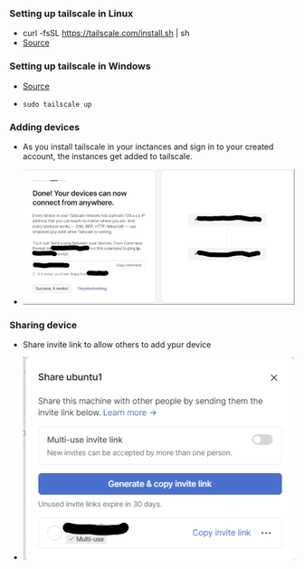 ### Setting up tailscale in Linux 

- curl -fsSL https://tailscale.com/install.sh | sh
- [Source](https://tailscale.com/kb/1031/install-linux)

### Setting up tailscale in Windows

- [Source](https://tailscale.com/kb/1022/install-windows)

- ```sudo tailscale up```

### Adding devices

- As you install tailscale in your inctances and sign in to your created account, the instances get added to tailscale.

- ![image](img/tailscale/tailscale-adddevices.png)


### Sharing device

- Share invite link to allow others to add ypur device

- ![alt text](img/tailscale/tailscale-share.png)
